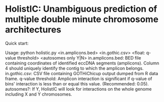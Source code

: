# HolistIC: Unambiguous prediction of multiple double minute chromosome architectures
Quick start:

Usage: python holistic.py <in.amplicons.bed> <in.gothic.csv> <float: q-value threshold> <autosomes only Y|N>
	in.amplicons.bed:	BED file containing coordinates of identified eccDNA segments (amplicons). Column 4 should uniquely identify the contig to which the amplicon belongs.
	in.gothic.csv:		CSV file containing GOTHiChicup output dumped from R data frame.
	q-value threshold:	Amplicon interaction is significant if q-value of bins' interaction is less than or equal this value. (Recommended: 0.05).
	autosomes?:	If Y, HolistIC will look for interactions on the whole genome including X and Y chromosomes.
